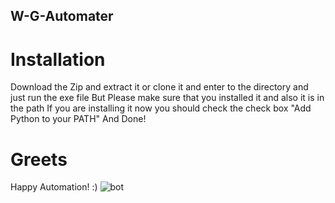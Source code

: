 ## W-G-Automater

# Installation
Download the Zip and extract it or clone it and enter to the directory and just run the exe file But Please make sure that you installed it and also it is in the path
If you are installing it now you should check the check box "Add Python to your PATH" And Done!

# Greets
Happy Automation!  :)
![bot](https://user-images.githubusercontent.com/76244094/132953231-e838b8db-85df-46ac-a49c-a3ebd1e56da2.png)
